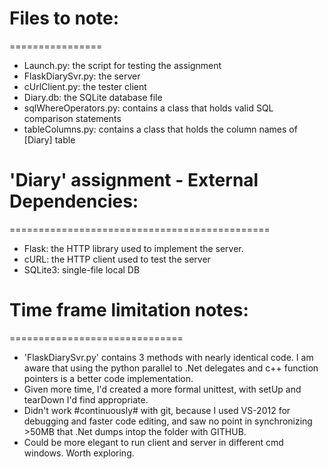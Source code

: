 # Files to note:
================
- Launch.py: 				the script for testing the assignment
- FlaskDiarySvr.py:			the server
- cUrlClient.py:			the tester client
- Diary.db:					the SQLite database file
- sqlWhereOperators.py:		contains a class that holds valid SQL comparison statements
- tableColumns.py:			contains a class that holds the column names of [Diary] table



# 'Diary' assignment - External Dependencies:
=============================================
- Flask: the HTTP library used to implement the server.
- cURL: the HTTP client used to test the server
- SQLite3: single-file local DB



# Time frame limitation notes:
==============================
- 'FlaskDiarySvr.py' contains 3 methods with nearly identical code. I am aware that using the python parallel to .Net delegates and c++ function pointers is a better code implementation.
- Given more time, I'd created a more formal unittest, with setUp and tearDown I'd find appropriate.
- Didn't work #continuously# with git, because I used VS-2012 for debugging and faster code editing, and saw no point in synchronizing >50MB that .Net dumps intop the folder with GITHUB.
- Could be more elegant to run client and server in different cmd windows. Worth exploring.
